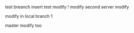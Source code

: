 test breanch
insert
test
modify ! 
modify second
server modify

modify in local branch 1

master modify too


